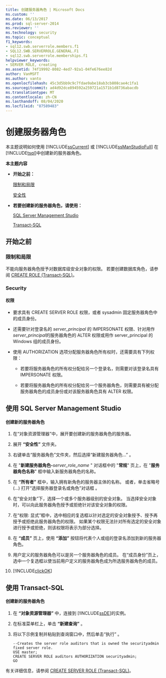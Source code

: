 ```yaml
---
title: 创建服务器角色 | Microsoft Docs
ms.custom: ''
ms.date: 06/13/2017
ms.prod: sql-server-2014
ms.reviewer: ''
ms.technology: security
ms.topic: conceptual
f1_keywords:
- sql12.swb.serverrole.members.f1
- SQL12.SWB.SERVERROLE.GENERAL.F1
- sql12.swb.serverrole.memberships.f1
helpviewer_keywords:
- SERVER ROLE, creating
ms.assetid: 74f19992-8082-4ed7-92a1-04fe676ee82d
author: VanMSFT
ms.author: vanto
ms.openlocfilehash: 45c3d5bb9c9c7fdae9abe18ab3cb808cae4c1fa1
ms.sourcegitcommit: ad4d92dce894592a259721a1571b1d8736abacdb
ms.translationtype: MT
ms.contentlocale: zh-CN
ms.lasthandoff: 08/04/2020
ms.locfileid: "87589483"
---
```

# <a name="create-a-server-role"></a>创建服务器角色
  本主题说明如何使用 [!INCLUDE[ssCurrent](../../../includes/sscurrent-md.md)] 或 [!INCLUDE[ssManStudioFull](../../../includes/ssmanstudiofull-md.md)] 在 [!INCLUDE[tsql](../../../includes/tsql-md.md)]中创建新的服务器角色。  
  
 **本主题内容**  
  
-   **开始之前：**  
  
     [限制和局限](#Restrictions)  
  
     [安全性](#Security)  
  
-   **若要创建新的服务器角色，请使用：**  
  
     [SQL Server Management Studio](#SSMSProcedure)  
  
     [Transact-SQL](#TsqlProcedure)  
  
##  <a name="before-you-begin"></a><a name="BeforeYouBegin"></a> 开始之前  
  
###  <a name="limitations-and-restrictions"></a><a name="Restrictions"></a> 限制和局限  
 不能向服务器角色授予对数据库级安全对象的权限。 若要创建数据库角色，请参阅 [CREATE ROLE (Transact-SQL)](/sql/t-sql/statements/create-role-transact-sql)。  
  
###  <a name="security"></a><a name="Security"></a> Security  
  
####  <a name="permissions"></a><a name="Permissions"></a> 权限  
  
-   要求具有 CREATE SERVER ROLE 权限，或者 sysadmin 固定服务器角色中的成员身份。  
  
-   还需要针对登录名的 *server_principal* 的 IMPERSONATE 权限、针对用作 *server_principal*的服务器角色的 ALTER 权限或用作 server_principal 的 Windows 组的成员身份。  
  
-   使用 AUTHORIZATION 选项分配服务器角色所有权时，还需要具有下列权限：  
  
    -   若要将服务器角色的所有权分配给另一个登录名，则需要对该登录名具有 IMPERSONATE 权限。  
  
    -   若要将服务器角色的所有权分配给另一个服务器角色，则需要具有被分配服务器角色的成员身份或对该服务器角色具有 ALTER 权限。  
  
##  <a name="using-sql-server-management-studio"></a><a name="SSMSProcedure"></a> 使用 SQL Server Management Studio  
  
#### <a name="to-create-a-new-server-role"></a>创建新的服务器角色  
  
1.  在“对象资源管理器”中，展开要创建新的服务器角色的服务器。  
  
2.  展开 **“安全性”** 文件夹。  
  
3.  右键单击“服务器角色”文件夹，然后选择“新建服务器角色…” 。  
  
4.  在 "**新建服务器角色-**_server_role_name_ " 对话框中的 "**常规**" 页上，在 "**服务器角色名称**" 框中输入新服务器角色的名称。  
  
5.  在 **“所有者”** 框中，输入拥有新角色的服务器主体的名称。 或者，单击省略号 (…) 打开“选择服务器登录名或角色”对话框 。  
  
6.  在“安全对象”下，选择一个或多个服务器级别的安全对象。 当选择安全对象时，可以向此服务器角色授予或拒绝针对该安全对象的权限。  
  
7.  在“权限: 显式”框中，选中相应的复选框以针对选定的安全对象授予、授予再授予或拒绝此服务器角色的权限。 如果某个权限无法针对所有选定的安全对象进行授予或拒绝，则该权限将表示为部分选择。  
  
8.  在 **“成员”** 页上，使用 **“添加”** 按钮将代表个人或组的登录名添加到新的服务器角色。  
  
9. 用户定义的服务器角色可以是另一个服务器角色的成员。 在“成员身份”页上，选中一个复选框以使当前用户定义的服务器角色成为所选服务器角色的成员。  
  
10. [!INCLUDE[clickOK](../../../includes/clickok-md.md)]  
  
##  <a name="using-transact-sql"></a><a name="TsqlProcedure"></a> 使用 Transact-SQL  
  
#### <a name="to-create-a-new-server-role"></a>创建新的服务器角色  
  
1.  在 **“对象资源管理器”** 中，连接到 [!INCLUDE[ssDE](../../../includes/ssde-md.md)]的实例。  
  
2.  在标准菜单栏上，单击 **“新建查询”** 。  
  
3.  将以下示例复制并粘贴到查询窗口中，然后单击“执行” 。  
  
    ```  
    --Creates the server role auditors that is owned the securityadmin fixed server role.  
    USE master;  
    CREATE SERVER ROLE auditors AUTHORIZATION securityadmin;  
    GO  
    ```  
  
 有关详细信息，请参阅 [CREATE SERVER ROLE (Transact-SQL)](/sql/t-sql/statements/create-server-role-transact-sql)。  
  
  
